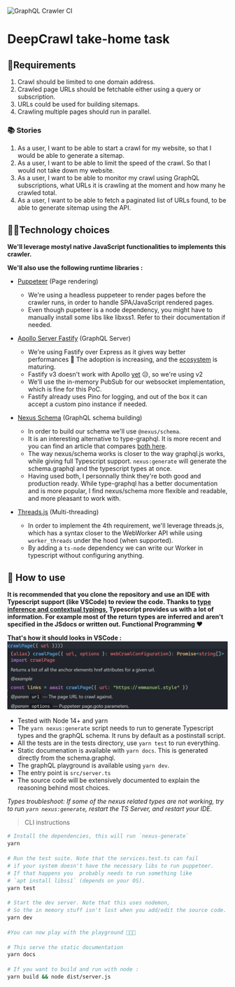 ![GraphQL Crawler CI](https://github.com/Hebilicious/graphql-crawler/workflows/GraphQL%20Crawler%20CI/badge.svg)

# DeepCrawl take-home task

## 🧾Requirements

1. Crawl should be limited to one domain address.
2. Crawled page URLs should be fetchable either using a query or subscription.
3. URLs could be used for building sitemaps.
4. Crawling multiple pages should run in parallel.

### 📚 Stories

1. As a user, I want to be able to start a crawl for my website, so that I would be able to generate a sitemap.
2. As a user, I want to be able to limit the speed of the crawl. So that I would not take down my website.
3. As a user, I want to be able to monitor my crawl using GraphQL subscriptions, what URLs it is crawling at the moment and how many he crawled total.
4. As a user, I want to be able to fetch a paginated list of URLs found, to be able to generate sitemap using the API.

## 👩‍💻Technology choices

**We'll leverage mostyl native JavaScript functionalities to implements this crawler.**

**We'll also use the following runtime libraries :**

-   [Puppeteer](https://github.com/puppeteer/puppeteer) (Page rendering)

    -   We're using a headless puppeteer to render pages before the crawler runs, in order to handle SPA/JavaScript rendered pages.
    -   Even though pupeteer is a node dependency, you might have to manually install some libs like libxss1. Refer to their documentation if needed.

-   [Apollo Server Fastify](https://github.com/apollographql/apollo-server/blob/main/packages/apollo-server-fastify/README.md) (GraphQL Server)

    -   We're using Fastify over Express as it gives way better performances 🚀 The adoption is increasing, and the [ecosystem](https://www.fastify.io/ecosystem/) is maturing.
    -   Fastify v3 doesn't work with Apollo [yet](https://github.com/apollographql/apollo-server/pull/4356) 😥, so we're using v2
    -   We'll use the in-memory PubSub for our websocket implementation, which is fine for this PoC.
    -   Fastify already uses Pino for logging, and out of the box it can accept a custom pino instance if needed.

-   [Nexus Schema](https://github.com/graphql-nexus/schema) (GraphQL schema building)

    -   In order to build our schema we'll use `@nexus/schema`.
    -   It is an interesting alternative to type-graphql. It is more recent and you can find an article that compares [both here](https://novvum.io/post/typegraphql-and-graphql-nexus-a-look-at-code-first-apis/).
    -   The way nexus/schema works is closer to the way graphql.js works, while giving full Typescript support. `nexus:generate` will generate the schema.graphql and the typescript types at once.
    -   Having used both, I personnally think they're both good and production ready. While type-graphql has a better documentation and is more popular, I find nexus/schema more flexible and readable, and more pleasant to work with.

-   [Threads.js](https://github.com/andywer/threads.js) (Multi-threading)
    -   In order to implement the 4th requirement, we'll leverage threads.js, which has a syntax closer to the WebWorker API while using `worker_threads` under the hood (when supported).
    -   By adding a `ts-node` dependency we can write our Worker in typescript without configuring anything.

## 🔬 How to use

**It is recommended that you clone the repository and use an IDE with Typescript support (like VSCode) to review the code. Thanks to [type inference and contextual typings](https://www.typescriptlang.org/docs/handbook/type-inference.html), Typescript provides us with a lot of information. For example most of the return types are inferred and aren't specified in the JSdocs or written out. Functional Programming ❤**

**That's how it should looks in VSCode :**
![image](./crawlPage.png)

-   Tested with Node 14+ and yarn
-   The `yarn nexus:generate` script needs to run to generate Typescript types and the graphQL schema. It runs by default as a postinstall script.
-   All the tests are in the tests directory, use `yarn test` to run everything.
-   Static documenation is available with `yarn docs`. This is generated directly from the schema.graphql.
-   The graphQL playground is available using `yarn dev`.
-   The entry point is `src/server.ts`
-   The source code will be extensively documented to explain the reasoning behind most choices.

_Types troubleshoot: If some of the nexus related types are not working, try to run `yarn nexus:generate`, restart the TS Server, and restart your IDE._

> CLI instructions

```bash
# Install the dependencies, this will run `nexus-generate`
yarn

# Run the test suite. Note that the services.test.ts can fail
# if your system doesn't have the necessary libs to run puppeteer.
# If that happens you  probably needs to run something like
# `apt install libss1` (depends on your OS).
yarn test

# Start the dev server. Note that this uses nodemon,
# So the in memory stuff isn't lost when you add/edit the source code.
yarn dev

#You can now play with the playground 🎉🎉🎉

# This serve the static documentation
yarn docs

# If you want to build and run with node :
yarn build && node dist/server.js
```

